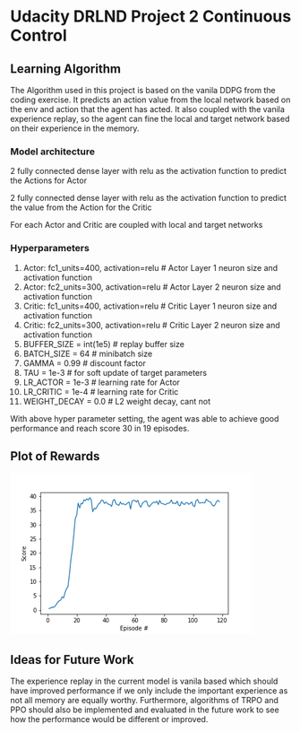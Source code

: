 # Udacity DRLND Project 2 Continuous Control

## Learning Algorithm

The Algorithm used in this project is based on the vanila DDPG from the coding exercise. It predicts an action value from the local network based on the env and action that the agent has acted. It also coupled with the vanila experience replay, so the agent can fine the local and target network based on their experience in the memory.

### Model architecture
2 fully connected dense layer with relu as the activation function to predict the Actions for Actor

2 fully connected dense layer with relu as the activation function to predict the value from the Action for the Critic

For each Actor and Critic are coupled with local and target networks

### Hyperparameters
1. Actor: fc1_units=400, activation=relu # Actor Layer 1 neuron size and activation function
1. Actor: fc2_units=300, activation=relu # Actor Layer 2 neuron size and activation function
1. Critic: fc1_units=400, activation=relu # Critic Layer 1 neuron size and activation function
1. Critic: fc2_units=300, activation=relu # Critic Layer 2 neuron size and activation function
1. BUFFER_SIZE = int(1e5) # replay buffer size
1. BATCH_SIZE = 64 # minibatch size
1. GAMMA = 0.99 # discount factor
1. TAU = 1e-3 # for soft update of target parameters
1. LR_ACTOR = 1e-3 # learning rate for Actor
1. LR_CRITIC = 1e-4 # learning rate for Critic
1. WEIGHT_DECAY = 0.0 # L2 weight decay, cant not 

With above hyper parameter setting, the agent was able to achieve good performance and reach score 30 in 19 episodes.

## Plot of Rewards

![Plot of Rewards](p2_cc_score_plt_01.png)

## Ideas for Future Work
The experience replay in the current model is vanila based which should have improved performance if we only include the important experience as not all memory are equally worthy. Furthermore, algorithms of TRPO and PPO should also be implemented and evaluated in the future work to see how the performance would be different or improved.
